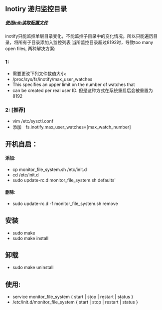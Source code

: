 ## Inotiry 递归监控目录

##### [使用inih读取配置文件](https://github.com/benhoyt/inih)

inotify只能监控单层目录变化，不能监控子目录中的变化情况。所以只能遍历目录，将所有子目录添加入监控列表
当所监控目录超过8192时，导致too many open files, 两种解决方案:

### 1:
  * 需要更改下列文件数值大小:
  *    /proc/sys/fs/inotify/max_user_watches
  *    This specifies an upper limit on the number of watches that
  *    can be created per real user ID.
 但是这种方式在系统重启后会被重置为8192
### 2: [推荐]
   *   vim /etc/sysctl.conf
   *   添加　fs.inotify.max_user_watches=[max_watch_number]
## 开机自启：
####    添加:
   *   cp monitor_file_system.sh /etc/init.d
   *   cd /etc/init.d
   *   sudo update-rc.d monitor_file_system.sh defaults'
 ####   删除:
   *    sudo update-rc.d -f monitor_file_system.sh remove

## 安装
   *   sudo make 
   *   sudo make install

## 卸载
   *   sudo make uninstall 

## 使用:
   *    service monitor_file_system { start | stop | restart | status }
   *    /etc/init.d/monitor_file_system { start | stop | restart | status }


